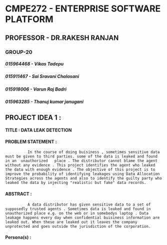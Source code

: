 # CMPE272 - ENTERPRISE SOFTWARE PLATFORM
## PROFESSOR - DR.RAKESH RANJAN
### GROUP-20
 ##### 015964468 - Vikas Tadepu
 ##### 015911467 - Sai Sravani Chalasani
 ##### 015918006 - Varun Raj Badri
 ##### 015963285 - Thanuj kumar janugani
  
## PROJECT IDEA 1 : 
   
  #### TITLE : DATA LEAK DETECTION
 
  #### PROBLEM STATEMENT : 
              In the course of doing buisiness , sometimes sensitive data must be given to third parties. some of the data is leaked and found in an  unauthorized   place . The distributor cannot blame the agent without any evidence . This project identifies the agent who leaked the data with enough evidence . The objective of this project is to improve the probability of identifying leakages using Data Allocation Strategies across the agents and also to identify the guilty party who leaked the data by injecting "realistic but fake" data records.
 
  #### ABSTRACT : 
              A data distributor has given sensitive data to a set of supposedly trusted agents . Sometimes data is leaked and found in unauthorized place e.g. on the web or in somebodys laptop . Data leakage happens every day when confidential buisiness information are leaked out. When these are leaked out it leaves the company unprotected and goes outside the jurisdiction of the corporation.
 
  #### Persona(s) : 
   

